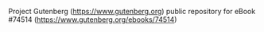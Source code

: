 Project Gutenberg (https://www.gutenberg.org) public repository for
eBook #74514 (https://www.gutenberg.org/ebooks/74514)
